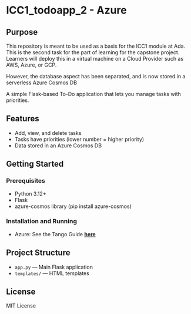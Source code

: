 # ICC1_todoapp_2 - Azure

## Purpose

This repository is meant to be used as a basis for the ICC1 module at Ada.
This is the second task for the part of learning for the capstone project.
Learners will deploy this in a virtual machine on a Cloud Provider such as AWS, Azure, or GCP. 

However, the database aspect has been separated, and is now stored in a serverless Azure Cosmos DB

A simple Flask-based To-Do application that lets you manage tasks with priorities.

## Features

- Add, view, and delete tasks
- Tasks have priorities (lower number = higher priority)
- Data stored in an Azure Cosmos DB

## Getting Started

### Prerequisites

- Python 3.12+
- Flask
- azure-cosmos library  (pip install azure-cosmos)

### Installation and Running 

- Azure: See the Tango Guide **[here](https://app.tango.us/app/workflow/Separating-the-database-from-the-compute---Creating-an-Azure-Cosmos-DB-Serverless-Instance-40067ef85d34476180b76ebea589c2a3)**



## Project Structure

- `app.py` — Main Flask application
- `templates/` — HTML templates

## License

MIT License
